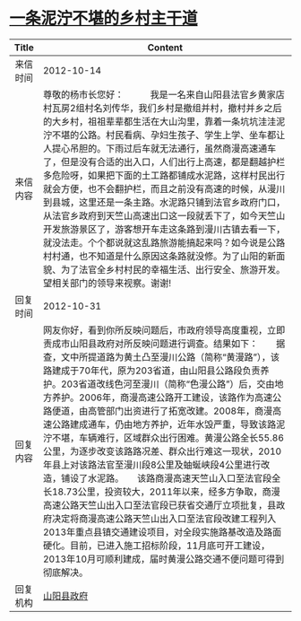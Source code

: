 # <a href="http://www.shangluo.gov.cn/zmhd/ldxxxx.jsp?urltype=leadermail.LeaderMailContentUrl&wbtreeid=1112&leadermailid=1434">一条泥泞不堪的乡村主干道</a>
| Title |                                                                                                                                                                                                                                                        Content                                                                                                                                                                                                                                                         |
|:-----:|------------------------------------------------------------------------------------------------------------------------------------------------------------------------------------------------------------------------------------------------------------------------------------------------------------------------------------------------------------------------------------------------------------------------------------------------------------------------------------------------------------------------|
| 来信时间  | 2012-10-14                                                                                                                                                                                                                                                                                                                                                                                                                                                                                                             |
| 来信内容  | 尊敬的杨市长您好：           我是一名来自山阳县法官乡黄家店村瓦房2组村名刘传华，我们乡村是撤组并村，撤村并乡之后的大乡村，祖祖辈辈都生活在大山沟里，靠着一条坑坑洼洼泥泞不堪的公路。村民看病、孕妇生孩子、学生上学、坐车都让人提心吊胆的。下雨过后车就无法通行，虽然商漫高速通车了，但是没有合适的出入口，人们出行上高速，都是翻越护栏多危险呀，如果把下面的土工路都铺成水泥路，这样村民出行就会方便，也不会翻护栏，而且之前没有高速的时候，从漫川到县城，这里还是一条主路。水泥路只铺到法官乡政府门口，从法官乡政府到天竺山高速出口这一段就丢下了，如今天竺山开发旅游景区了，游客想开车走这条路到漫川古镇去看一下，就没法走。个个都说就这乱路旅游能搞起来吗？如今说是公路村村通，也不知道是什么原因这条路就没修。为了山阳的新面貌、为了法官全乡村村民的幸福生活、出行安全、旅游开发。望相关部门的领导来视察。谢谢!                                                                                                       |
| 回复时间  | 2012-10-31                                                                                                                                                                                                                                                                                                                                                                                                                                                                                                             |
| 回复内容  | 网友你好，看到你所反映问题后，市政府领导高度重视，立即责成市山阳县政府对所反映问题进行调查。结果如下：　　据查，文中所提道路为黄土凸至漫川公路（简称“黄漫路”），该路建成于70年代，原为203省道，由山阳县公路段负责养护。203省道改线色河至漫川（简称“色漫公路”）后，交由地方养护。2006年，商漫高速公路开工建设，该路作为高速公路便道，由高管部门出资进行了拓宽改建。2008年，商漫高速公路建成通车，仍由地方养护，近年水毁严重，导致该路泥泞不堪，车辆难行，区域群众出行困难。黄漫公路全长55.86公里，为逐步改变该路路况差、群众出行难这一现状，2010年县上对该路法官至漫川段8公里及蚰蜒峡段4公里进行改造，铺设了水泥路。　　该路商漫高速天竺山入口至法官段全长18.73公里，投资较大，2011年以来，经多方争取，商漫高速公路天竺山出入口至法官段已获省交通厅立项批复，县政府决定将商漫高速公路天竺山出入口至法官段改建工程列入2013年重点县镇交通建设项目，对全段实施路基改造及路面硬化。目前，已进入施工招标阶段，11月底可开工建设，2013年10月可顺利建成，届时黄漫公路交通不便问题可得到彻底解决。 |
| 回复机构  | <a href="../../category/agencies/山阳县政府.md">山阳县政府</a>                                                                                                                                                                                                                                                                                                                                                                                                                                                                   |